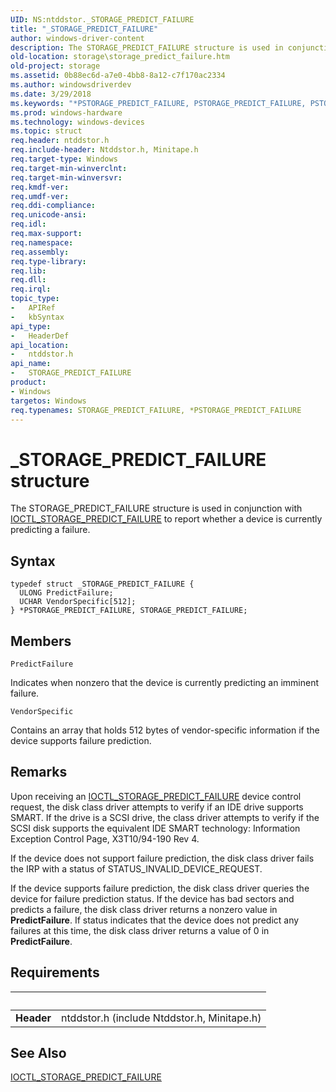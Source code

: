 ```yaml
---
UID: NS:ntddstor._STORAGE_PREDICT_FAILURE
title: "_STORAGE_PREDICT_FAILURE"
author: windows-driver-content
description: The STORAGE_PREDICT_FAILURE structure is used in conjunction with IOCTL_STORAGE_PREDICT_FAILURE to report whether a device is currently predicting a failure.
old-location: storage\storage_predict_failure.htm
old-project: storage
ms.assetid: 0b88ec6d-a7e0-4bb8-8a12-c7f170ac2334
ms.author: windowsdriverdev
ms.date: 3/29/2018
ms.keywords: "*PSTORAGE_PREDICT_FAILURE, PSTORAGE_PREDICT_FAILURE, PSTORAGE_PREDICT_FAILURE structure pointer [Storage Devices], STORAGE_PREDICT_FAILURE, STORAGE_PREDICT_FAILURE structure [Storage Devices], _STORAGE_PREDICT_FAILURE, ntddstor/PSTORAGE_PREDICT_FAILURE, ntddstor/STORAGE_PREDICT_FAILURE, storage.storage_predict_failure, structs-general_b1bed4c9-33a9-4adf-a456-e420d1e2f317.xml"
ms.prod: windows-hardware
ms.technology: windows-devices
ms.topic: struct
req.header: ntddstor.h
req.include-header: Ntddstor.h, Minitape.h
req.target-type: Windows
req.target-min-winverclnt: 
req.target-min-winversvr: 
req.kmdf-ver: 
req.umdf-ver: 
req.ddi-compliance: 
req.unicode-ansi: 
req.idl: 
req.max-support: 
req.namespace: 
req.assembly: 
req.type-library: 
req.lib: 
req.dll: 
req.irql: 
topic_type:
-	APIRef
-	kbSyntax
api_type:
-	HeaderDef
api_location:
-	ntddstor.h
api_name:
-	STORAGE_PREDICT_FAILURE
product:
- Windows
targetos: Windows
req.typenames: STORAGE_PREDICT_FAILURE, *PSTORAGE_PREDICT_FAILURE
---
```


# _STORAGE_PREDICT_FAILURE structure
The STORAGE_PREDICT_FAILURE structure is used in conjunction with <a href="https://msdn.microsoft.com/library/windows/hardware/ff560587">IOCTL_STORAGE_PREDICT_FAILURE</a> to report whether a device is currently predicting a failure.

## Syntax
```
typedef struct _STORAGE_PREDICT_FAILURE {
  ULONG PredictFailure;
  UCHAR VendorSpecific[512];
} *PSTORAGE_PREDICT_FAILURE, STORAGE_PREDICT_FAILURE;
```

## Members


`PredictFailure`

Indicates when nonzero that the device is currently predicting an imminent failure.

`VendorSpecific`

Contains an array that holds 512 bytes of vendor-specific information if the device supports failure prediction.

## Remarks
Upon receiving an <a href="https://msdn.microsoft.com/library/windows/hardware/ff560587">IOCTL_STORAGE_PREDICT_FAILURE</a> device control request, the disk class driver attempts to verify if an IDE drive supports SMART. If the drive is a SCSI drive, the class driver attempts to verify if the SCSI disk supports the equivalent IDE SMART technology: Information Exception Control Page, X3T10/94-190 Rev 4. 

If the device does not support failure prediction, the disk class driver fails the IRP with a status of STATUS_INVALID_DEVICE_REQUEST.

If the device supports failure prediction, the disk class driver queries the device for failure prediction status. If the device has bad sectors and predicts a failure, the disk class driver returns a nonzero value in <b>PredictFailure</b>. If status indicates that the device does not predict any failures at this time, the disk class driver returns a value of 0 in <b>PredictFailure</b>.

## Requirements
| &nbsp; | &nbsp; |
| ---- |:---- |
| **Header** | ntddstor.h (include Ntddstor.h, Minitape.h) |

## See Also

<a href="https://msdn.microsoft.com/library/windows/hardware/ff560587">IOCTL_STORAGE_PREDICT_FAILURE</a>